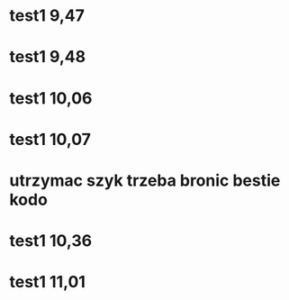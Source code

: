 # test1 9,47
# test1 9,48
# test1 10,06
# test1 10,07
# utrzymac szyk trzeba bronic bestie kodo
# test1 10,36
# test1 11,01

